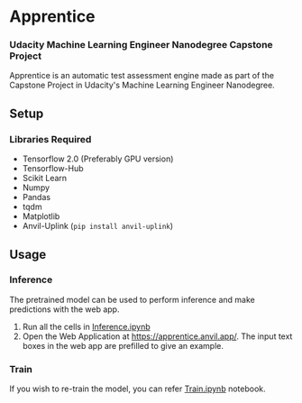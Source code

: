 # Apprentice
### Udacity Machine Learning Engineer Nanodegree Capstone Project

Apprentice is an automatic test assessment engine made as part of the Capstone Project in Udacity's Machine Learning Engineer Nanodegree.

## Setup

### Libraries Required

* Tensorflow 2.0 (Preferably GPU version)
* Tensorflow-Hub
* Scikit Learn
* Numpy
* Pandas
* tqdm
* Matplotlib
* Anvil-Uplink (`pip install anvil-uplink`)

## Usage

### Inference

The pretrained model can be used to perform inference and make predictions with the web app.

1. Run all the cells in [Inference.ipynb](Inference.ipynb)
2. Open the Web Application at https://apprentice.anvil.app/. The input text boxes in the web app are prefilled to give an example.

### Train

If you wish to re-train the model, you can refer [Train.ipynb](Train.ipynb) notebook.